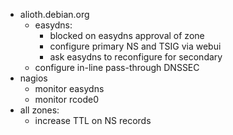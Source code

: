 * alioth.debian.org
    * easydns:
        * blocked on easydns approval of zone
        * configure primary NS and TSIG via webui
        * ask easydns to reconfigure for secondary
    * configure in-line pass-through DNSSEC
* nagios
    * monitor easydns
    * monitor rcode0
* all zones:
    * increase TTL on NS records
